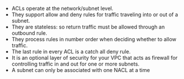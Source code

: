 - ACLs operate at the network/subnet level.
- They support allow and deny rules for traffic traveling into or out of a subnet.
- They are stateless: so return traffic must be allowed through an outbound rule.
- They process rules in number order when deciding whether to allow traffic. 
- The last rule in every ACL is a catch all deny rule.
- It is an optional layer of security for your VPC that acts as firewall for controlling traffic in and out for one or more subnets.
- A subnet can only be associated with one NACL at a time